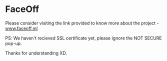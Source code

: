 # FaceOff
Please consider visiting the link provided to know more about the project - www.faceoff.ml

PS: We haven't recieved SSL certificate yet, please ignore the NOT SECURE pop-up.

Thanks for understanding XD.
